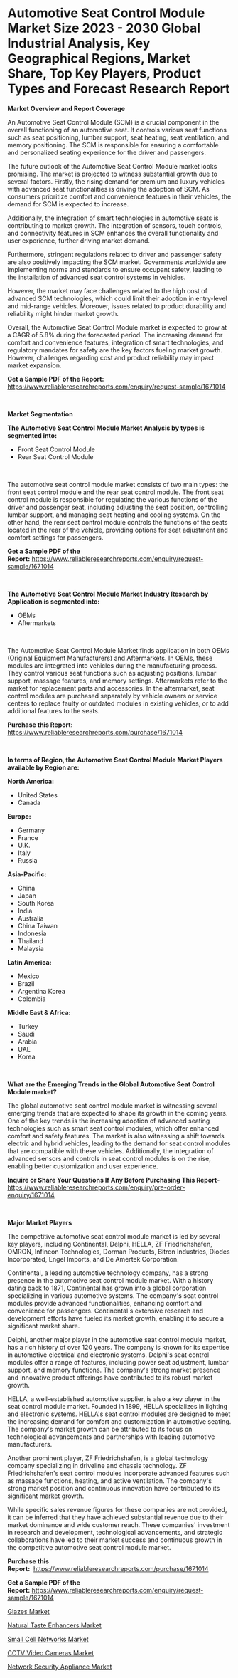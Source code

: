<p><h1>Automotive Seat Control Module Market Size 2023 - 2030 Global Industrial Analysis, Key Geographical Regions, Market Share, Top Key Players, Product Types and Forecast Research Report</h1></p><p><strong>Market Overview and Report Coverage</strong></p>
<p><p>An Automotive Seat Control Module (SCM) is a crucial component in the overall functioning of an automotive seat. It controls various seat functions such as seat positioning, lumbar support, seat heating, seat ventilation, and memory positioning. The SCM is responsible for ensuring a comfortable and personalized seating experience for the driver and passengers.</p><p>The future outlook of the Automotive Seat Control Module market looks promising. The market is projected to witness substantial growth due to several factors. Firstly, the rising demand for premium and luxury vehicles with advanced seat functionalities is driving the adoption of SCM. As consumers prioritize comfort and convenience features in their vehicles, the demand for SCM is expected to increase.</p><p>Additionally, the integration of smart technologies in automotive seats is contributing to market growth. The integration of sensors, touch controls, and connectivity features in SCM enhances the overall functionality and user experience, further driving market demand.</p><p>Furthermore, stringent regulations related to driver and passenger safety are also positively impacting the SCM market. Governments worldwide are implementing norms and standards to ensure occupant safety, leading to the installation of advanced seat control systems in vehicles.</p><p>However, the market may face challenges related to the high cost of advanced SCM technologies, which could limit their adoption in entry-level and mid-range vehicles. Moreover, issues related to product durability and reliability might hinder market growth.</p><p>Overall, the Automotive Seat Control Module market is expected to grow at a CAGR of 5.8% during the forecasted period. The increasing demand for comfort and convenience features, integration of smart technologies, and regulatory mandates for safety are the key factors fueling market growth. However, challenges regarding cost and product reliability may impact market expansion.</p></p>
<p><strong>Get a Sample PDF of the Report:</strong> <a href="https://www.reliableresearchreports.com/enquiry/request-sample/1671014">https://www.reliableresearchreports.com/enquiry/request-sample/1671014</a></p>
<p>&nbsp;</p>
<p><strong>Market Segmentation</strong></p>
<p><strong>The Automotive Seat Control Module Market Analysis by types is segmented into:</strong></p>
<p><ul><li>Front Seat Control Module</li><li>Rear Seat Control Module</li></ul></p>
<p>&nbsp;</p>
<p><p>The automotive seat control module market consists of two main types: the front seat control module and the rear seat control module. The front seat control module is responsible for regulating the various functions of the driver and passenger seat, including adjusting the seat position, controlling lumbar support, and managing seat heating and cooling systems. On the other hand, the rear seat control module controls the functions of the seats located in the rear of the vehicle, providing options for seat adjustment and comfort settings for passengers.</p></p>
<p><strong>Get a Sample PDF of the Report:</strong>&nbsp;<a href="https://www.reliableresearchreports.com/enquiry/request-sample/1671014">https://www.reliableresearchreports.com/enquiry/request-sample/1671014</a></p>
<p>&nbsp;</p>
<p><strong>The Automotive Seat Control Module Market Industry Research by Application is segmented into:</strong></p>
<p><ul><li>OEMs</li><li>Aftermarkets</li></ul></p>
<p>&nbsp;</p>
<p><p>The Automotive Seat Control Module Market finds application in both OEMs (Original Equipment Manufacturers) and Aftermarkets. In OEMs, these modules are integrated into vehicles during the manufacturing process. They control various seat functions such as adjusting positions, lumbar support, massage features, and memory settings. Aftermarkets refer to the market for replacement parts and accessories. In the aftermarket, seat control modules are purchased separately by vehicle owners or service centers to replace faulty or outdated modules in existing vehicles, or to add additional features to the seats.</p></p>
<p><strong>Purchase this Report:</strong>&nbsp; <a href="https://www.reliableresearchreports.com/purchase/1671014">https://www.reliableresearchreports.com/purchase/1671014</a></p>
<p>&nbsp;</p>
<p><strong>In terms of Region, the Automotive Seat Control Module Market Players available by Region are:</strong></p>
<p>
    <p> <strong> North America: </strong>
        <ul>
            <li>United States</li>
            <li>Canada</li>
        </ul>
        </p> 
    <p> <strong> Europe: </strong>
        <ul>
            <li>Germany</li>
            <li>France</li>
            <li>U.K.</li>
            <li>Italy</li>
            <li>Russia</li>
        </ul>
        </p> 
    <p> <strong> Asia-Pacific: </strong>
        <ul>
            <li>China</li>
            <li>Japan</li>
            <li>South Korea</li>
            <li>India</li>
            <li>Australia</li>
            <li>China Taiwan</li>
            <li>Indonesia</li>
            <li>Thailand</li>
            <li>Malaysia</li>
        </ul>
        </p> 
    <p> <strong> Latin America: </strong>
        <ul>
            <li>Mexico</li>
            <li>Brazil</li>
            <li>Argentina Korea</li>
            <li>Colombia</li>
        </ul>
        </p> 
    <p> <strong> Middle East & Africa: </strong>
        <ul>
            <li>Turkey</li>
            <li>Saudi</li>
            <li>Arabia</li>
            <li>UAE</li>
            <li>Korea</li>
        </ul>
    </p>
    </p>
<p>&nbsp;</p>
<p><strong>What are the Emerging Trends in the Global Automotive Seat Control Module market?</strong></p>
<p><p>The global automotive seat control module market is witnessing several emerging trends that are expected to shape its growth in the coming years. One of the key trends is the increasing adoption of advanced seating technologies such as smart seat control modules, which offer enhanced comfort and safety features. The market is also witnessing a shift towards electric and hybrid vehicles, leading to the demand for seat control modules that are compatible with these vehicles. Additionally, the integration of advanced sensors and controls in seat control modules is on the rise, enabling better customization and user experience.</p></p>
<p><strong>Inquire or Share Your Questions If Any Before Purchasing This Report</strong>- <a href="https://www.reliableresearchreports.com/enquiry/pre-order-enquiry/1671014">https://www.reliableresearchreports.com/enquiry/pre-order-enquiry/1671014</a></p>
<p>&nbsp;</p>
<p><strong>Major Market Players</strong></p>
<p><p>The competitive automotive seat control module market is led by several key players, including Continental, Delphi, HELLA, ZF Friedrichshafen, OMRON, Infineon Technologies, Dorman Products, Bitron Industries, Diodes Incorporated, Engel Imports, and De Amertek Corporation.</p><p>Continental, a leading automotive technology company, has a strong presence in the automotive seat control module market. With a history dating back to 1871, Continental has grown into a global corporation specializing in various automotive systems. The company's seat control modules provide advanced functionalities, enhancing comfort and convenience for passengers. Continental's extensive research and development efforts have fueled its market growth, enabling it to secure a significant market share.</p><p>Delphi, another major player in the automotive seat control module market, has a rich history of over 120 years. The company is known for its expertise in automotive electrical and electronic systems. Delphi's seat control modules offer a range of features, including power seat adjustment, lumbar support, and memory functions. The company's strong market presence and innovative product offerings have contributed to its robust market growth.</p><p>HELLA, a well-established automotive supplier, is also a key player in the seat control module market. Founded in 1899, HELLA specializes in lighting and electronic systems. HELLA's seat control modules are designed to meet the increasing demand for comfort and customization in automotive seating. The company's market growth can be attributed to its focus on technological advancements and partnerships with leading automotive manufacturers.</p><p>Another prominent player, ZF Friedrichshafen, is a global technology company specializing in driveline and chassis technology. ZF Friedrichshafen's seat control modules incorporate advanced features such as massage functions, heating, and active ventilation. The company's strong market position and continuous innovation have contributed to its significant market growth.</p><p>While specific sales revenue figures for these companies are not provided, it can be inferred that they have achieved substantial revenue due to their market dominance and wide customer reach. These companies' investment in research and development, technological advancements, and strategic collaborations have led to their market success and continuous growth in the competitive automotive seat control module market.</p></p>
<p><strong>Purchase this Report:</strong>&nbsp;&nbsp;<a href="https://www.reliableresearchreports.com/purchase/1671014">https://www.reliableresearchreports.com/purchase/1671014</a></p>
<p></p>
<p><strong>Get a Sample PDF of the Report:</strong>&nbsp;<a href="https://www.reliableresearchreports.com/enquiry/request-sample/1671014">https://www.reliableresearchreports.com/enquiry/request-sample/1671014</a></p>
<p><p><a href="https://medium.com/@peatebilly85475/glazes-market-exploring-market-share-market-trends-and-future-growth-831194c4bf1a">Glazes Market</a></p><p><a href="https://medium.com/@rombilly2345/analyzing-natural-taste-enhancers-market-global-industry-perspective-and-forecast-2023-to-2030-401c139252a6">Natural Taste Enhancers Market</a></p><p><a href="https://www.linkedin.com/pulse/small-cell-networks-market-insights-players-forecast-till-2030-emfje/">Small Cell Networks Market</a></p><p><a href="https://www.linkedin.com/pulse/cctv-video-cameras-market-research-report-provides-thorough-wasbe/">CCTV Video Cameras Market</a></p><p><a href="https://www.linkedin.com/pulse/network-security-appliance-market-size-growth-forecast-from-lckpe/">Network Security Appliance Market</a></p></p>
